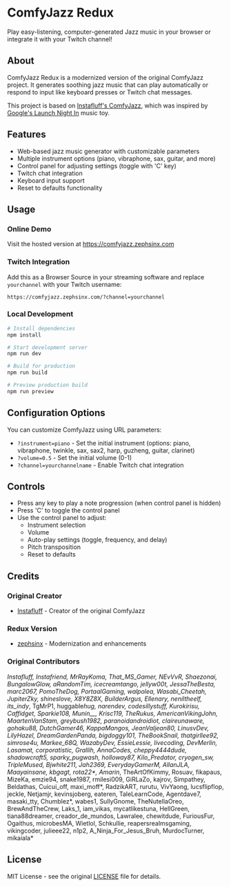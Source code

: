 # ComfyJazz Redux

Play easy-listening, computer-generated Jazz music in your browser or integrate it with your Twitch channel!

## About

ComfyJazz Redux is a modernized version of the original ComfyJazz project. It generates soothing jazz music that can play automatically or respond to input like keyboard presses or Twitch chat messages.

This project is based on [Instafluff's ComfyJazz](https://github.com/instafluff/ComfyJazz), which was inspired by [Google's Launch Night In](https://launchnightin.withgoogle.com/en/) music toy.

## Features

- Web-based jazz music generator with customizable parameters
- Multiple instrument options (piano, vibraphone, sax, guitar, and more)
- Control panel for adjusting settings (toggle with 'C' key)
- Twitch chat integration
- Keyboard input support
- Reset to defaults functionality

## Usage

### Online Demo

Visit the hosted version at <https://comfyjazz.zephsinx.com>

### Twitch Integration

Add this as a Browser Source in your streaming software and replace `yourchannel` with your Twitch username:

```url
https://comfyjazz.zephsinx.com/?channel=yourchannel
```

### Local Development

```bash
# Install dependencies
npm install

# Start development server
npm run dev

# Build for production
npm run build

# Preview production build
npm run preview
```

## Configuration Options

You can customize ComfyJazz using URL parameters:

- `?instrument=piano` - Set the initial instrument (options: piano, vibraphone, twinkle, sax, sax2, harp, guzheng, guitar, clarinet)
- `?volume=0.5` - Set the initial volume (0-1)
- `?channel=yourchannelname` - Enable Twitch chat integration

## Controls

- Press any key to play a note progression (when control panel is hidden)
- Press 'C' to toggle the control panel
- Use the control panel to adjust:
  - Instrument selection
  - Volume
  - Auto-play settings (toggle, frequency, and delay)
  - Pitch transposition
  - Reset to defaults

## Credits

### Original Creator

- [Instafluff](https://github.com/instafluff) - Creator of the original ComfyJazz

### Redux Version

- [zephsinx](https://github.com/zephsinx) - Modernization and enhancements

### Original Contributors

_Instafluff, Instafriend, MrRayKoma, That_MS_Gamer, NEvVvR, Shaezonai, BungalowGlow, aRandomTim, icecreamtango, jellyw00t, JessaTheBesta, marc2067, PomoTheDog, PortaalGaming, walpolea, Wasabi_Cheetah, JupiterZky, shineslove, X8Y8Z8X, BuilderArgus, Ellenary, neniltheelf, its_indy_, TgMrP1, huggable*hug, narendev, codesillystuff, Kurokirisu, Caffidget, Sparkie108, Munin\_\_, Krisc119, TheRukus, AmericanVikingJohn, MaartenVanStam, greybush1982, paranoidandroidiot, claireunaware, gohaku88, DutchGamer46, KappaMangos, JeanValjean80, LinusvDev, LilyHazel, DreamGardenPanda, bigdoggy101, TheBookSnail, thatgirllee92, simrose4u, Markee_68Q, WazabyDev, EssieLessie, livecoding, DevMerlin, Lasamat, corporatistic, Grallih, AnnaCodes, cheppy4444dude, shadowcraft5, sparky_pugwash, holloway87, Kilo_Predator, cryogen_sw, TripleMused, Bjwhite211, Jah2369, EverydayGamerM, AllanJLA, Maayainsane, kbgagt, rota22\*, Amarin*, TheArtOfKimmy, Rosuav, fikapaus, MizeKa, emzie94, snake1987, rmilesi009, GiRLaZo, kajrov, Simpathey, Beldathas, Cuicui_off, maxi_moff*, RadzikART, rurutu, VivYaong, lucsflipflop, jeckle, Netjamjr, kevinsjoberg, eateren, TaleLearnCode, Agentdave7, masaki_tty, Chumblez*, wabes1, SullyGnome, TheNutellaOreo, BrewAndTheCrew, Laks_1, iam_vikas, mycatlikestuna, HellGreen, tiana88dreamer, creador_de_mundos, Lawralee, chewitdude, FuriousFur, Ogaithus, microbesMA, Wietlol, Schkullie, reapersrealmsgaming, vikingcoder, julieee22, n1p2, A_Ninja_For_Jesus_Bruh, MurdocTurner, mikaiala\*

## License

MIT License - see the original [LICENSE](LICENSE) file for details.

